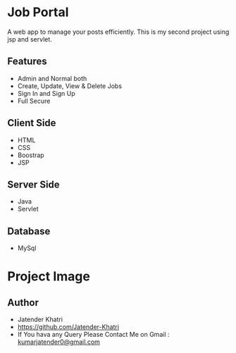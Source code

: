 # Job Portal
A web app to manage your posts efficiently. This is my second project using jsp and servlet.
## Features
- Admin and Normal both
- Create, Update, View & Delete Jobs
- Sign In and Sign Up
- Full Secure
## Client Side
- HTML
- CSS
- Boostrap
- JSP
## Server Side
- Java
- Servlet
## Database
- MySql
## <h1>Project Image</h1>

## Author
- Jatender Khatri
- https://github.com/Jatender-Khatri
- If You hava any Query Please Contact Me on Gmail : kumarjatender0@gmail.com
